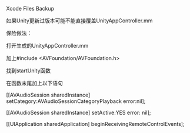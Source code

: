 Xcode Files Backup

如果Unity更新过版本可能不能直接覆盖UnityAppController.mm

保险做法：

打开生成的UnityAppController.mm

加上#include <AVFoundation/AVFoundation.h>

找到startUnity函数

在函数末尾加上以下语句

[[AVAudioSession sharedInstance] setCategory:AVAudioSessionCategoryPlayback error:nil];

[[AVAudioSession sharedInstance] setActive:YES error: nil];

[[UIApplication sharedApplication] beginReceivingRemoteControlEvents];
